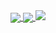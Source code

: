 <div style="margin:auto;">
  <a href="https://github.com/anuraghazra/github-readme-stats">
    <img align="center" src="https://github-readme-stats.vercel.app/api?username=bracesproul&count_private=true&theme=nightowl&show_icons=true" />
    <img align="center" src="https://streak-stats.demolab.com/?user=DenverCoder1&theme=dark" />
  </a>
  <img src="https://hits-app.vercel.app/hits?url=https%3A%2F%2Fgithub.com%2Fbracesproul" />
</div>
